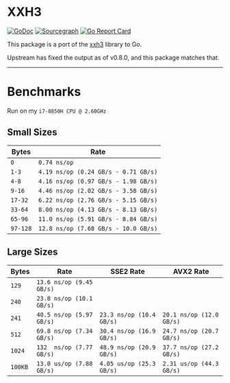 # XXH3
[![GoDoc](https://godoc.org/github.com/bloom42/stdx-go/xxh3?status.svg)](https://godoc.org/github.com/bloom42/stdx-go/xxh3)
[![Sourcegraph](https://sourcegraph.com/github.com/bloom42/stdx-go/xxh3/-/badge.svg)](https://sourcegraph.com/github.com/bloom42/stdx-go/xxh3?badge)
[![Go Report Card](https://goreportcard.com/badge/github.com/bloom42/stdx-go/xxh3)](https://goreportcard.com/report/github.com/bloom42/stdx-go/xxh3)

This package is a port of the [xxh3](https://github.com/Cyan4973/xxHash) library to Go.

Upstream has fixed the output as of v0.8.0, and this package matches that.

---

# Benchmarks

Run on my `i7-8850H CPU @ 2.60GHz`

## Small Sizes

| Bytes     | Rate                                 |
|-----------|--------------------------------------|
|` 0 `      |` 0.74 ns/op `                        |
|` 1-3 `    |` 4.19 ns/op (0.24 GB/s - 0.71 GB/s) `|
|` 4-8 `    |` 4.16 ns/op (0.97 GB/s - 1.98 GB/s) `|
|` 9-16 `   |` 4.46 ns/op (2.02 GB/s - 3.58 GB/s) `|
|` 17-32 `  |` 6.22 ns/op (2.76 GB/s - 5.15 GB/s) `|
|` 33-64 `  |` 8.00 ns/op (4.13 GB/s - 8.13 GB/s) `|
|` 65-96 `  |` 11.0 ns/op (5.91 GB/s - 8.84 GB/s) `|
|` 97-128 ` |` 12.8 ns/op (7.68 GB/s - 10.0 GB/s) `|

## Large Sizes

| Bytes   | Rate                     | SSE2 Rate                | AVX2 Rate                |
|---------|--------------------------|--------------------------|--------------------------|
|` 129 `  |` 13.6 ns/op (9.45 GB/s) `|                          |                          |
|` 240 `  |` 23.8 ns/op (10.1 GB/s) `|                          |                          |
|` 241 `  |` 40.5 ns/op (5.97 GB/s) `|` 23.3 ns/op (10.4 GB/s) `|` 20.1 ns/op (12.0 GB/s) `|
|` 512 `  |` 69.8 ns/op (7.34 GB/s) `|` 30.4 ns/op (16.9 GB/s) `|` 24.7 ns/op (20.7 GB/s) `|
|` 1024 ` |` 132  ns/op (7.77 GB/s) `|` 48.9 ns/op (20.9 GB/s) `|` 37.7 ns/op (27.2 GB/s) `|
|` 100KB `|` 13.0 us/op (7.88 GB/s) `|` 4.05 us/op (25.3 GB/s) `|` 2.31 us/op (44.3 GB/s) `|
